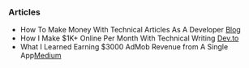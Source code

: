 
### Articles

- How To Make Money With Technical Articles As A Developer [Blog](https://catalins.tech/how-to-make-money-with-technical-articles-as-a-developer/)
- How I Make $1K+ Online Per Month With Technical Writing [Dev.to](https://dev.to/the_greatbonnie/how-i-make-1k-online-per-month-with-technical-writing-293i)
- What I Learned Earning $3000 AdMob Revenue from A Single App[Medium](https://medium.datadriveninvestor.com/what-i-learned-earning-3000-admob-revenue-from-a-single-app-1d0bbebdb2b4)